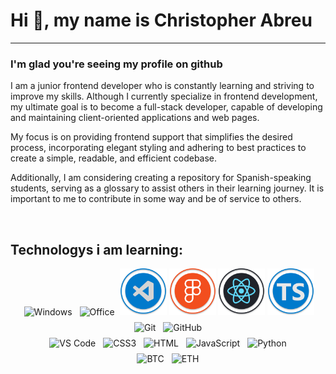 # Hi :wave:, my name is Christopher Abreu
-----------
### I'm glad you're seeing my profile on github 
I am a junior frontend developer who is constantly learning and striving to improve my skills. Although I currently specialize in frontend development, my ultimate goal is to become a full-stack developer, capable of developing and maintaining client-oriented applications and web pages.

My focus is on providing frontend support that simplifies the desired process, incorporating elegant styling and adhering to best practices to create a simple, readable, and efficient codebase.

Additionally, I am considering creating a repository for Spanish-speaking students, serving as a glossary to assist others in their learning journey. It is important to me to contribute in some way and be of service to others.

<br/>  


## Technologys i am learning: 

<div align="center">

<div>
<img height="25" style="margin: 4px" src="https://img.shields.io/badge/Windows-0078D6?style=for-the-badge&logo=windows&logoColor=white" alt="Windows"/>  
<img height="25" style="margin: 4px" src="https://img.shields.io/badge/Microsoft_Office-D83B01?style=for-the-badge&logo=microsoft-office&logoColor=white" alt="Office"/>
  <img width="75px" src="https://github.com/Pedro-Murilo/icons-for-readme/blob/main/.github/vscode-icon.svg" alt="VSCode Icon" />
  <img width="75px" src="https://github.com/Pedro-Murilo/icons-for-readme/blob/main/.github/figma-icon.svg" alt="Figma Icon" />
  <img width="75px" src="https://github.com/Pedro-Murilo/icons-for-readme/blob/main/.github/react-icon.svg" alt="ReactJS Icon" />
  <img width="75px" src="https://github.com/Pedro-Murilo/icons-for-readme/blob/main/.github/typescript-icon.svg" alt="Typescript Icon" /> 
<img height="25" style="margin: 4px" src="https://img.shields.io/badge/GIT-E44C30?style=for-the-badge&logo=git&logoColor=white" alt="Git"/>
<img height="25" style="margin: 4px" src="https://img.shields.io/badge/GitHub-100000?style=for-the-badge&logo=github&logoColor=white" alt="GitHub"/>
</div>

<div>
<img height="25" style="margin: 4px" src="https://img.shields.io/badge/Visual_Studio-5C2D91?style=for-the-badge&logo=visual%20studio&logoColor=white" alt="VS Code"/>
<img height="25" style="margin: 4px" src="https://img.shields.io/badge/CSS3-1572B6?style=for-the-badge&logo=css3&logoColor=white" alt="CSS3"/>  
<img height="25" style="margin: 4px" src="https://img.shields.io/badge/HTML5-E34F26?style=for-the-badge&logo=html5&logoColor=white" alt="HTML"/>
<img height="25" style="margin: 4px" src="https://img.shields.io/badge/JavaScript-F7DF1E?style=for-the-badge&logo=javascript&logoColor=black" alt="JavaScript"/>
<img height="25" style="margin: 4px" src="https://img.shields.io/badge/Python-14354C?style=for-the-badge&logo=python&logoColor=white" alt="Python"/>
</div>

<div align="center">
<img height="25" style="margin: 4px" src="https://img.shields.io/badge/Bitcoin-000000?style=for-the-badge&logo=bitcoin&logoColor=white" alt="BTC"/>
<img height="25" style="margin: 4px" src="https://img.shields.io/badge/Ethereum-3C3C3D?style=for-the-badge&logo=Ethereum&logoColor=white" alt="ETH"/>
</div>

</div>

<br/>  

